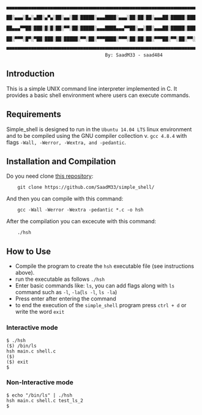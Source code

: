                 ▄▄▄▄▄▄▄▄▄▄▄▄▄▄▄▄▄▄▄▄▄▄▄▄▄▄▄▄▄▄▄▄▄▄▄▄▄▄▄▄▄▄▄▄▄▄▄▄▄▄▄▄▄▄▄▄▄▄▄▄▄▄▄▄▄▄▄▄▄
                ██░▄▄▄░█▄░▄██░▄▀▄░██░▄▄░██░█████░▄▄▄████░▄▄▄░██░██░██░▄▄▄██░█████░███
                ██▄▄▄▀▀██░███░█░█░██░▀▀░██░█████░▄▄▄████▄▄▄▀▀██░▄▄░██░▄▄▄██░█████░███
                ██░▀▀▀░█▀░▀██░███░██░█████░▀▀░██░▀▀▀████░▀▀▀░██░██░██░▀▀▀██░▀▀░██░▀▀░
                ▀▀▀▀▀▀▀▀▀▀▀▀▀▀▀▀▀▀▀▀▀▀▀▀▀▀▀▀▀▀▀▀▀▀▀▀▀▀▀▀▀▀▀▀▀▀▀▀▀▀▀▀▀▀▀▀▀▀▀▀▀▀▀▀▀▀▀▀▀
                                        By: SaadM33 - saad484
## Introduction
This is a simple UNIX command line interpreter implemented in C. It provides a basic shell environment where users can execute commands.

## Requirements
Simple_shell is designed to run in the `Ubuntu 14.04 LTS` linux environment and to be compiled using the GNU compiler collection v. `gcc 4.8.4` with flags `-Wall, -Werror, -Wextra, and -pedantic`.

## Installation and Compilation
Do you need clone [this repository](https://github.com/SaadM33/simple_shell/):
```
	git clone https://github.com/SaadM33/simple_shell/
```
And then you can compile with this command:
```
	gcc -Wall -Werror -Wextra -pedantic *.c -o hsh
```
After the compilation you can excecute with this command:
```
	./hsh
```

## How to Use

- Compile the program to create the `hsh` executable file (see instructions above).
- run the executable as follows `./hsh`
- Enter basic commands like: `ls`, you can add flags along with `ls` command such as `-l`, `-la`(`ls -l`, `ls -la`)
- Press enter after entering the command
- to end the execution of the `simple_shell` program press `ctrl + d` or write the word `exit`

### Interactive mode

```
$ ./hsh
($) /bin/ls
hsh main.c shell.c
($)
($) exit
$
```

### Non-Interactive mode
```
$ echo "/bin/ls" | ./hsh
hsh main.c shell.c test_ls_2
$
```


